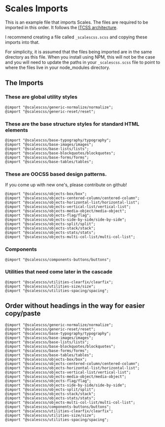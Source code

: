 # Scales Imports

This is an example file that imports Scales. The files are required to be imported in this order. It follows the [ITCSS architecture](http://www.creativebloq.com/web-design/manage-large-css-projects-itcss-101517528).

I recommend creating a file called `_scalescss.scss` and copying these imports into that.

For simplicity, it is assumed that the files being imported are in the same directory as this file. When you install using NPM, this will not be the case and you will need to update the paths in your `_scalescss.scss` file to point to where the files live in your node_modules directory.

## The Imports

### These are global utility styles

```
@import "@scalescss/generic-normalize/normalize";
@import "@scalescss/generic-reset/reset";
```

### These are the base structure styles for standard HTML elements

```
@import "@scalescss/base-typography/typography";
@import "@scalescss/base-images/images";
@import "@scalescss/base-lists/lists";
@import "@scalescss/base-blockquotes/blockquotes";
@import "@scalescss/base-forms/forms";
@import "@scalescss/base-tables/tables";
```

### These are OOCSS based design patterns.

If you come up with new one's, please contribute on github!

```
@import "@scalescss/objects-box/box";
@import "@scalescss/objects-centered-column/centered-column";
@import "@scalescss/objects-horizontal-list/horizontal-list";
@import "@scalescss/objects-vertical-list/vertical-list";
@import "@scalescss/objects-media-object/media-object";
@import "@scalescss/objects-flag/flag";
@import "@scalescss/objects-side-by-side/side-by-side";
@import "@scalescss/objects-split/split";
@import "@scalescss/objects-stack/stack";
@import "@scalescss/objects-stats/stats";
@import "@scalescss/objects-multi-col-list/multi-col-list";
```

### Components

```
@import "@scalescss/components-buttons/buttons";
```

### Utilities that need come later in the cascade

```
@import "@scalescss/utilities-clearfix/clearfix";
@import "@scalescss/utilities-size/size";
@import "@scalescss/utilities-spacing/spacing";
```

## Order without headings in the way for easier copy/paste

```
@import "@scalescss/generic-normalize/normalize";
@import "@scalescss/generic-reset/reset";
@import "@scalescss/base-typography/typography";
@import "@scalescss/base-images/images";
@import "@scalescss/base-lists/lists";
@import "@scalescss/base-blockquotes/blockquotes";
@import "@scalescss/base-forms/forms";
@import "@scalescss/base-tables/tables";
@import "@scalescss/objects-box/box";
@import "@scalescss/objects-centered-column/centered-column";
@import "@scalescss/objects-horizontal-list/horizontal-list";
@import "@scalescss/objects-vertical-list/vertical-list";
@import "@scalescss/objects-media-object/media-object";
@import "@scalescss/objects-flag/flag";
@import "@scalescss/objects-side-by-side/side-by-side";
@import "@scalescss/objects-split/split";
@import "@scalescss/objects-stack/stack";
@import "@scalescss/objects-stats/stats";
@import "@scalescss/objects-multi-col-list/multi-col-list";
@import "@scalescss/components-buttons/buttons";
@import "@scalescss/utilities-clearfix/clearfix";
@import "@scalescss/utilities-size/size";
@import "@scalescss/utilities-spacing/spacing";
```
